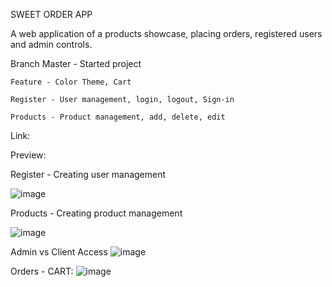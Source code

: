 SWEET ORDER APP

A web application of a products showcase, placing orders, registered users and admin controls.

Branch 
    Master - Started project
    
    Feature - Color Theme, Cart

    Register - User management, login, logout, Sign-in

    Products - Product management, add, delete, edit


Link:

Preview:

Register - Creating user management

![image](https://github.com/user-attachments/assets/2f242942-aab9-451b-9733-b8296af21715)


Products - Creating product management

![image](https://github.com/user-attachments/assets/de6f31f2-bae7-4eb9-ae76-5374a9db5067)

Admin vs Client Access
![image](https://github.com/user-attachments/assets/5f034b8e-7964-4dc0-bbec-18a947c1d1f4)

Orders - CART:
![image](https://github.com/user-attachments/assets/67b1c19e-6b12-43c6-9c21-7eb396561bc8)
